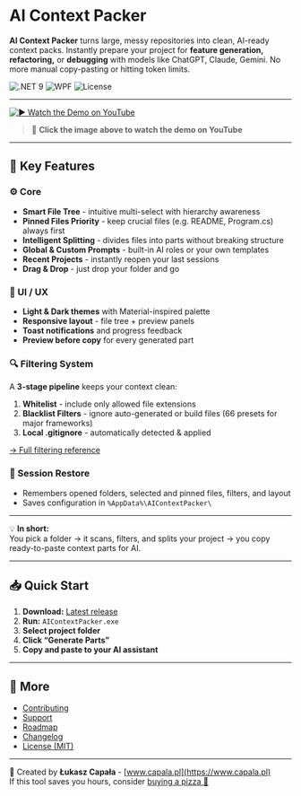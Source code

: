 # AI Context Packer

**AI Context Packer** turns large, messy repositories into clean, AI-ready context packs.
Instantly prepare your project for **feature generation, refactoring,** or **debugging** with models like ChatGPT, Claude, Gemini. No more manual copy-pasting or hitting token limits.

![.NET 9](https://img.shields.io/badge/.NET-9.0-512BD4?logo=dotnet)
![WPF](https://img.shields.io/badge/WPF-MVVM-0078D4?logo=windows)
![License](https://img.shields.io/badge/License-MIT-green)

---

[![▶️ Watch the Demo on YouTube](https://img.youtube.com/vi/FS1j3-QtWBs/sddefault.jpg)](https://youtu.be/FS1j3-QtWBs)

> 🎥 **Click the image above to watch the demo on YouTube**


---

## 🎯 Key Features

### ⚙️ Core
- **Smart File Tree** - intuitive multi-select with hierarchy awareness  
- **Pinned Files Priority** - keep crucial files (e.g. README, Program.cs) always first  
- **Intelligent Splitting** - divides files into parts without breaking structure  
- **Global & Custom Prompts** - built-in AI roles or your own templates  
- **Recent Projects** - instantly reopen your last sessions  
- **Drag & Drop** - just drop your folder and go  

### 🎨 UI / UX
- **Light & Dark themes** with Material-inspired palette  
- **Responsive layout** - file tree + preview panels  
- **Toast notifications** and progress feedback  
- **Preview before copy** for every generated part  

### 🔍 Filtering System
A **3-stage pipeline** keeps your context clean:
1. **Whitelist** - include only allowed file extensions  
2. **Blacklist Filters** - ignore auto-generated or build files (66 presets for major frameworks)  
3. **Local .gitignore** - automatically detected & applied  

[→ Full filtering reference](Docs/Filtering.md)

### 💾 Session Restore
- Remembers opened folders, selected and pinned files, filters, and layout  
- Saves configuration in `%AppData%\AIContextPacker\`  

---

💡 **In short:**  
You pick a folder → it scans, filters, and splits your project → you copy ready-to-paste context parts for AI.

---

## 📥 Quick Start

1. **Download:** [Latest release](../../releases)  
2. **Run:** `AIContextPacker.exe`  
3. **Select project folder**  
4. **Click “Generate Parts”**  
5. **Copy and paste to your AI assistant**

---

## 🧩 More

- [Contributing](CONTRIBUTING.md)  
- [Support](SUPPORT.md)  
- [Roadmap](ROADMAP.md)  
- [Changelog](CHANGELOG.md)  
- [License (MIT)](LICENSE)

---

💖 Created by **Łukasz Capała** - [www.capala.pl](https://www.capala.pl)  
If this tool saves you hours, consider [buying a pizza 🍕](https://buymeacoffee.com/thelukcraft)
